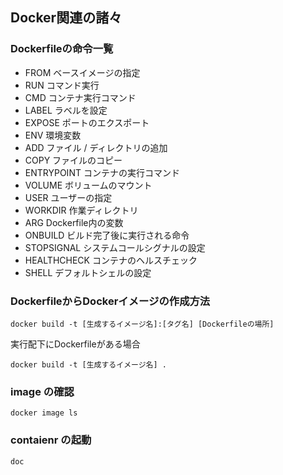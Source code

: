 ## Docker関連の諸々

### Dockerfileの命令一覧

- FROM ベースイメージの指定
- RUN コマンド実行
- CMD コンテナ実行コマンド
- LABEL ラベルを設定
- EXPOSE ポートのエクスポート
- ENV 環境変数
- ADD ファイル / ディレクトリの追加
- COPY ファイルのコピー
- ENTRYPOINT コンテナの実行コマンド
- VOLUME ボリュームのマウント
- USER ユーザーの指定
- WORKDIR 作業ディレクトリ
- ARG Dockerfile内の変数
- ONBUILD ビルド完了後に実行される命令
- STOPSIGNAL システムコールシグナルの設定
- HEALTHCHECK コンテナのヘルスチェック
- SHELL デフォルトシェルの設定

### DockerfileからDockerイメージの作成方法

```
docker build -t [生成するイメージ名]:[タグ名] [Dockerfileの場所]
```

実行配下にDockerfileがある場合

```
docker build -t [生成するイメージ名] .
```

### image の確認

```
docker image ls
```

### contaienr の起動

```
doc